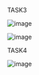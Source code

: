 TASK3 

![image](https://github.com/AkhlaqqAhmad/Web-Programming/assets/96955841/b0bdb368-eb40-4c0a-9c18-2df46c659e39)


![image](https://github.com/AkhlaqqAhmad/Web-Programming/assets/96955841/319acda5-d6e1-44ac-87fc-f14e9469168c)

TASK4

![image](https://github.com/AkhlaqqAhmad/Web-Programming/assets/96955841/084da8b1-266f-486f-9637-f04863ec1511)
